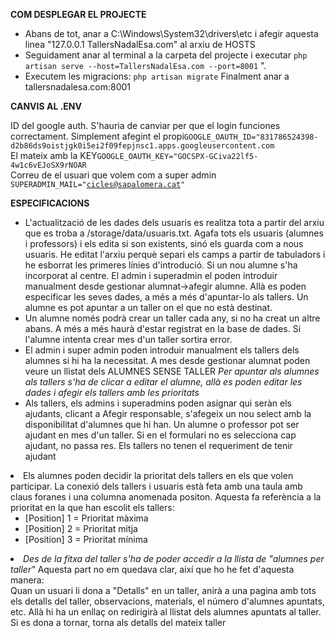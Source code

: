 <strong>COM DESPLEGAR EL PROJECTE</strong>

-   Abans de tot, anar a C:\Windows\System32\drivers\etc i afegir aquesta linea "127.0.0.1 TallersNadalEsa.com" al arxiu de HOSTS
-   Seguidament anar al terminal a la carpeta del projecte i executar <code>php artisan serve --host=TallersNadalEsa.com --port=8001</code> ".
-   Executem les migracions: <code>php artisan migrate</code>
Finalment anar a tallersnadalesa.com:8001

<strong>CANVIS AL .ENV </strong>

ID del google auth. S'hauria de canviar per que el login funciones correctament. Simplement afegint el propi<code>GOOGLE_OAUTH_ID="831786524398-d2b86ds9oistjgk0i5ei2f09fepjnsc1.apps.googleusercontent.com</code><br>
El mateix amb la KEY<code>GOOGLE_OAUTH_KEY="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</code><br>
Correu de el usuari que volem com a super admin <code>SUPERADMIN_MAIL="cicles@sapalomera.cat"</code><br>

<strong>ESPECIFICACIONS</strong>
<ul>
<li> L'actualització de les dades dels usuaris es realitza tota a partir del arxiu que es troba a /storage/data/usuaris.txt. Agafa tots els usuaris (alumnes i professors) i els edita si son existents, sinó els guarda com a nous usuaris. He editat l'arxiu perquè separi els camps a partir de tabuladors i he esborrat les primeres línies d'introdució. Si un nou alumne s'ha incorporat al centre. El admin i superadmin el poden introduir manualment desde gestionar alumnat->afegir alumne. Allà es poden especificar les seves dades, a més a més d'apuntar-lo als tallers. Un alumne es pot apuntar a un taller on el que no està destinat.
</li>
<li> Un alumne només podrà crear un taller cada any, si no ha creat un altre abans. A més a més haurà d'estar registrat en la base de dades. Si l'alumne intenta crear mes d'un taller sortira error. 
</li>
<li>El admin i super admin poden introduir manualment els tallers dels alumnes si hi ha la necessitat. A mes desde gestionar alumnat poden veure un llistat dels ALUMNES SENSE TALLER <em>Per apuntar als alumnes als tallers s'ha de clicar a editar el alumne, allà es poden editar les dades i afegir els tallers amb les prioritats</em></li> 
<li>Als tallers, els admins i superadmins poden asignar qui seràn els ajudants, clicant a Afegir responsable, s'afegeix un nou select amb la disponibilitat d'alumnes que hi han. Un alumne o professor pot ser ajudant en mes d'un taller. Si en el formulari no es selecciona cap ajudant, no passa res. Els tallers no tenen el requeriment de tenir ajudant</li>
</ul>
<li>Els alumnes poden decidir la prioritat dels tallers en els que volen participar. La conexió dels tallers i usuaris està feta amb una taula amb claus foranes i una columna anomenada positon. Aquesta fa referència a la prioritat en la que han escolit els tallers: <ul><li>[Position] 1 = Prioritat màxima</li>
<li>[Position] 2 = Prioritat mitja</li>
<li>[Position] 3 = Prioritat mínima</li></ul></li>
<li><em> Des de la fitxa del taller s'ha de poder accedir a la llista de "alumnes per taller"</em> Aquesta part no em quedava clar, així que ho he fet d'aquesta manera:<br>Quan un usuari li dona a "Detalls" en un taller, anirà a una pagina amb tots els detalls del taller, observacions, materials, el número d'alumnes apuntats, etc. Allà hi ha un enllaç on redirigirà al llistat dels alumnes apuntats al taller. Si es dona a tornar, torna als detalls del mateix taller</li>




